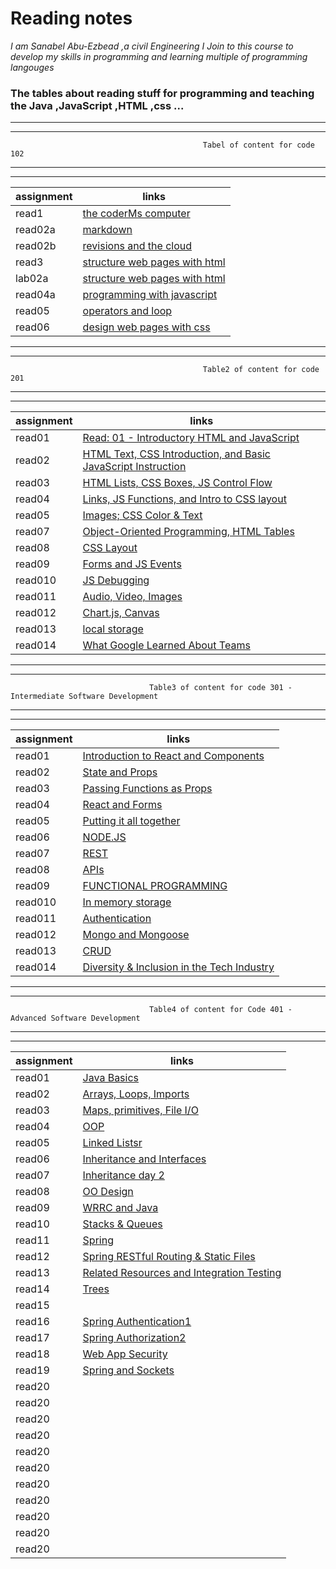 # Reading notes


_I am Sanabel Abu-Ezbead ,a civil Engineering I Join to this course to develop my skills in programming and learning multiple of programming langouges_
### The tables about reading stuff for programming and teaching the Java ,JavaScript ,HTML ,css ...
***
***
                                               Tabel of content for code 102
***
***

 | assignment  |             links                              |
 | ------------|------------------------------------------------|
 |  read1      |   [the coderMs computer](read1)                |
 |  read02a    |   [markdown](read02a)                          |
 |  read02b    |   [revisions and the cloud](read02b)           |
 |  read3      |   [structure web pages with html](read3)       |
 |  lab02a     |   [structure web pages with html](lab02a)      |
 |  read04a    |   [programming with javascript ](read04a)      | 
 |  read05     |   [operators and loop](read05)                 |
 |  read06     |   [design web pages with css](read06)          |

***
***
                                               Table2 of content for code 201
***
***
 
 |assignment|                                                links                                                              |
 |----------|-------------------------------------------------------------------------------------------------------------------|
 |  read01  |   [Read: 01 - Introductory HTML and JavaScript](https://sanabel8.github.io/reading-note//code201/read01)          |
 |  read02  |   [HTML Text, CSS Introduction, and Basic JavaScript Instruction](https://sanabel8.github.io/reading-note//read02)|
 |  read03  |   [HTML Lists, CSS Boxes, JS Control Flow](https://sanabel8.github.io/reading-note//code201/read03)               |
 |  read04  |   [Links, JS Functions, and Intro to CSS layout](https://sanabel8.github.io/reading-note//code201/read04)         | 
 |  read05  |   [Images; CSS Color & Text](https://sanabel8.github.io/reading-note//code201/read05)                             | 
 |  read07  |   [Object-Oriented Programming, HTML Tables](https://sanabel8.github.io/reading-note//code201/read07)             |
 |  read08  |   [ CSS Layout](https://sanabel8.github.io/reading-note//code201/read08)                                          |
 |  read09  |   [Forms and JS Events](https://sanabel8.github.io/reading-note//code201/read09)                                  | 
 |  read010 |   [JS Debugging](https://sanabel8.github.io/reading-note//code201/read010)                                        |
 |  read011 |   [Audio, Video, Images](https://sanabel8.github.io/reading-note//code201/read011)                                |
 |  read012 |   [ Chart.js, Canvas](https://sanabel8.github.io/reading-note//code201/read012)                                   |
 |  read013 |   [local storage](https://sanabel8.github.io/reading-note//code201/read013)                                       |
 |  read014 |   [What Google Learned About Teams](https://sanabel8.github.io/reading-note//code201/read014a)                    |

***
***                                                
                                   Table3 of content for code 301 - Intermediate Software Development
 
***
***

 |assignment|         links                                                  |
 |----------|----------------------------------------------------------------|
 |  read01  |   [Introduction to React and Components](code301/class01)      |
 |  read02  |   [State and Props](code301/class02)                           |
 |  read03  |   [Passing Functions as Props](code301/class03)                |
 |  read04  |   [React and Forms](code301/class04)                           | 
 |  read05  |   [Putting it all together](code301/class05)                   | 
 |  read06  |   [NODE.JS](code301/class06)                                   |
 |  read07  |   [REST](code301/class07)                                      |
 |  read08  |   [APIs](code301/class08)                                      |
 |  read09  |   [FUNCTIONAL PROGRAMMING](code301/class09)                    | 
 |  read010 |   [In memory storage](code301/class10)                         |
 |  read011 |   [Authentication](code301/class11)                            |
 |  read012 |   [Mongo and Mongoose](code301/class12)                        |
 |  read013 |   [CRUD](code301/class13)                                      |
 |  read014 |   [Diversity & Inclusion in the Tech Industry](code301/class14)|

***
***
                                   Table4 of content for Code 401 - Advanced Software Development
                                                    
***
***
                                                    
 |assignment|         links                                                  |
 |----------|----------------------------------------------------------------|
 |  read01  |   [Java Basics](code401/class01)                               |
 |  read02  |   [ Arrays, Loops, Imports](code401/class02)                   |
 |  read03  |   [Maps, primitives, File I/O](code401/class03)                |
 |  read04  |   [OOP](code401/class04)                                       | 
 |  read05  |   [Linked Listsr](code401/class05)                             | 
 |  read06  |   [Inheritance and Interfaces](code401/class06)                |
 |  read07  |   [Inheritance day 2](code401/class07)                         |
 |  read08  |   [OO Design](code401/class08)                                 |
 |  read09  |   [WRRC and Java](code401/class09)                             | 
 |  read10  |   [Stacks & Queues](code401/class10)                           |
 |  read11  |   [Spring](code401/class11)                                    |
 |  read12  |   [Spring RESTful Routing & Static Files](code401/class12)     |
 |  read13  |   [Related Resources and Integration Testing](code401/class13) |
 |  read14  |   [Trees](code401/class14)                                     |
 |  read15  |   [](code401/class15)                                          |
 |  read16  |   [Spring Authentication1](code401/class16)                    |
 |  read17  |   [Spring Authorization2](code401/class17)                     |
 |  read18  |   [Web App Security](code401/class18)                          |
 |  read19  |   [Spring and Sockets](code401/class19)                        |
 |  read20  |   [](code401/class20)                                          |
 |  read20  |   [](code401/class21)                                          |
 |  read20  |   [](code401/class22)                                          |
 |  read20  |   [](code401/class23)                                          |
 |  read20  |   [](code401/class24)                                          |
 |  read20  |   [](code401/class25)                                          |
 |  read20  |   [](code401/class26)                                          |
 |  read20  |   [](code401/class27)                                          |
 |  read20  |   [](code401/class28)                                          |
 |  read20  |   [](code401/class29)                                          |
 |  read20  |   [](code401/class30)                                          |

